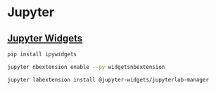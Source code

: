 # Jupyter

## [Jupyter Widgets](https://ipywidgets.readthedocs.io/en/latest/)

```sh
pip install ipywidgets

jupyter nbextension enable --py widgetsnbextension

jupyter labextension install @jupyter-widgets/jupyterlab-manager
```
